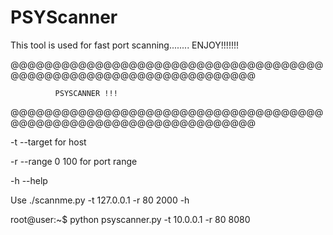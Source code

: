 # PSYScanner

This tool is used for fast port scanning........
ENJOY!!!!!!!

@@@@@@@@@@@@@@@@@@@@@@@@@@@@@@@@@@@@@@@@@@@@@@@@@@@@@@@@@@@@@@@@@@


		         
			  PSYSCANNER !!! 


@@@@@@@@@@@@@@@@@@@@@@@@@@@@@@@@@@@@@@@@@@@@@@@@@@@@@@@@@@@@@@@@@@


-t --target for host

-r --range 0 100 for port range

-h --help

Use ./scannme.py -t 127.0.0.1 -r 80 2000 -h

root@user:~$ python psyscanner.py -t 10.0.0.1 -r 80 8080 
